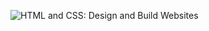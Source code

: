 ![HTML and CSS: Design and Build Websites](https://www.wiley.com/storefront-pdp-assets/_next/image?url=https%3A%2F%2Fmedia.wiley.com%2Fproduct_data%2FcoverImage300%2F42%2F11188716%2F1118871642.jpg&w=640&q=75 "HTML & CSS")

